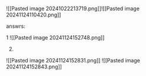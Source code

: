 ![[Pasted image 20241022213719.png]]![[Pasted image 20241124110420.png]]


answrs:

1
![[Pasted image 20241124152748.png]]

2.
![[Pasted image 20241124152831.png]]
![[Pasted image 20241124152843.png]]